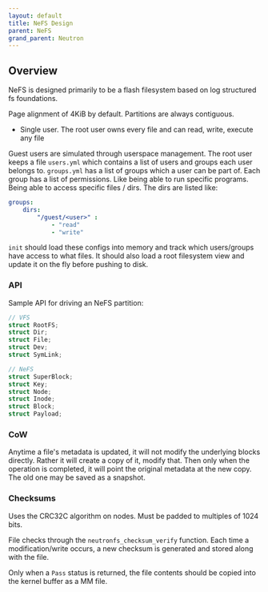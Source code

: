 ```yaml
---
layout: default
title: NeFS Design
parent: NeFS
grand_parent: Neutron
---
```


## Overview

NeFS is designed primarily to be a flash filesystem based on log structured fs foundations.

Page alignment of 4KiB by default. Partitions are always contiguous.

- Single user. The root user owns every file and can read, write, execute any file

Guest users are simulated through userspace management. The root user keeps a file `users.yml` which contains a list of users and groups each user belongs to.
`groups.yml` has a list of groups which a user can be part of. Each group has a list of permissions. Like being able to run specific programs. Being able to access specific files / dirs.
The dirs are listed like:

```yml
groups:
    dirs:
        "/guest/<user>" :
            - "read"
            - "write"
```

`init` should load these configs into memory and track which users/groups have access to what files. It should also load a root filesystem view and update it on the fly before pushing to disk.

### API

Sample API for driving an NeFS partition:

```rust
// VFS
struct RootFS;
struct Dir;
struct File;
struct Dev;
struct SymLink;

// NeFS
struct SuperBlock;
struct Key;
struct Node;
struct Inode;
struct Block;
struct Payload;
```

### CoW

Anytime a file's metadata is updated, it will not modify the underlying blocks directly. Rather it will create a copy of it, modify that. Then only when the operation is completed, it will point the original metadata at the new copy. The old one may be saved as a snapshot.

### Checksums

Uses the CRC32C algorithm on nodes. Must be padded to multiples of 1024 bits.

File checks through the `neutronfs_checksum_verify` function. Each time a modification/write occurs, a new checksum is generated and stored along with the file.

Only when a `Pass` status is returned, the file contents should be copied into the kernel buffer as a MM file.

